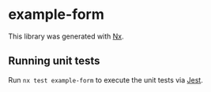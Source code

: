 # example-form

This library was generated with [Nx](https://nx.dev).

## Running unit tests

Run `nx test example-form` to execute the unit tests via [Jest](https://jestjs.io).

